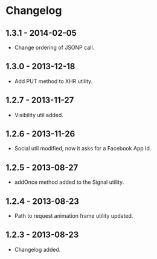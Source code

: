 # Changelog

## 1.3.1 - 2014-02-05

- Change ordering of JSONP call.

## 1.3.0 - 2013-12-18

- Add PUT method to XHR utility.

## 1.2.7 - 2013-11-27

- Visibility util added.

## 1.2.6 - 2013-11-26

- Social util modified, now it asks for a Facebook App Id.

## 1.2.5 - 2013-08-27

- addOnce method added to the Signal utility.

## 1.2.4 - 2013-08-23

- Path to request animation frame utility updated.

## 1.2.3 - 2013-08-23

- Changelog added.
